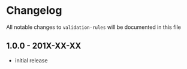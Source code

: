 # Changelog

All notable changes to `validation-rules` will be documented in this file

## 1.0.0 - 201X-XX-XX

- initial release
